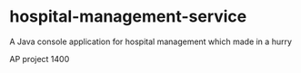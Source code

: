 # hospital-management-service

A Java console application for hospital management which made in a hurry

AP project 1400
